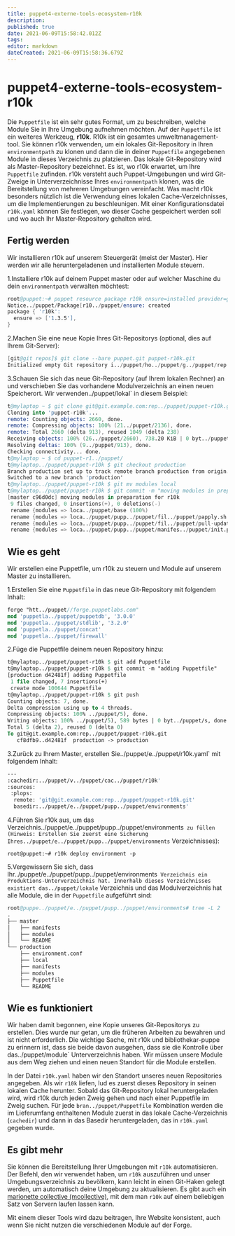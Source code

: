 ```yaml
---
title: puppet4-externe-tools-ecosystem-r10k
description: 
published: true
date: 2021-06-09T15:58:42.012Z
tags: 
editor: markdown
dateCreated: 2021-06-09T15:58:36.679Z
---
```


# puppet4-externe-tools-ecosystem-r10k

Die `Puppetfile` ist ein sehr gutes Format, um zu beschreiben, welche Module Sie in Ihre Umgebung aufnehmen möchten. Auf der `Puppetfile` ist ein weiteres Werkzeug, **r10k**. R10k ist ein gesamtes umweltmanagement-tool. Sie können r10k verwenden, um ein lokales Git-Repository in Ihren `environmentpath` zu klonen und dann die in deiner `Puppetfile` angegebenen Module in dieses Verzeichnis zu platzieren. Das lokale Git-Repository wird als Master-Repository bezeichnet. Es ist, wo r10k erwartet, um Ihre `Puppetfile` zu ​​finden. r10k versteht auch Puppet-Umgebungen und wird Git-Zweige in Unterverzeichnisse Ihres `environmentpath` klonen, was die Bereitstellung von mehreren Umgebungen vereinfacht. Was macht r10k besonders nützlich ist die Verwendung eines lokalen Cache-Verzeichnisses, um die Implementierungen zu beschleunigen. Mit einer Konfigurationsdatei `r10k.yaml` können Sie festlegen, wo dieser Cache gespeichert werden soll und wo auch Ihr Master-Repository gehalten wird.

## Fertig werden

Wir installieren r10k auf unserem Steuergerät (meist der Master). Hier werden wir alle heruntergeladenen und installierten Module steuern.

1.Installiere r10k auf deinem Puppet master oder auf welcher Maschine du dein `environmentpath` verwalten möchtest:

```s
root@puppet:~# puppet resource package r10k ensure=installed provider=gem
Notice../puppet/Package[r10../puppet/ensure: created
package { 'r10k':
  ensure => ['1.3.5'],
}
```

2.Machen Sie eine neue Kopie Ihres Git-Repositorys (optional, dies auf Ihrem Git-Server):

```s
[git@git repos]$ git clone --bare puppet.git puppet-r10k.git
Initialized empty Git repository i../puppet/ho../puppet/g../puppet/rep../puppet/puppet-r10k.g../puppet/
```

3.Schauen Sie sich das neue Git-Repository (auf Ihrem lokalen Rechner) an und verschieben Sie das vorhandene Modulverzeichnis an einen neuen Speicherort. Wir verwenden../puppet/lokal` in diesem Beispiel:

```s
t@mylaptop ~ $ git clone git@git.example.com:rep../puppet/puppet-r10k.git
Cloning into 'puppet-r10k'...
remote: Counting objects: 2660, done.
remote: Compressing objects: 100% (21../puppet/2136), done.
remote: Total 2660 (delta 913), reused 1049 (delta 238)
Receiving objects: 100% (26../puppet/2660), 738.20 KiB | 0 byt../puppet/s, done.
Resolving deltas: 100% (9../puppet/913), done.
Checking connectivity... done.
t@mylaptop ~ $ cd puppet-r1../puppet/
t@mylaptop../puppet/puppet-r10k $ git checkout production
Branch production set up to track remote branch production from origin.
Switched to a new branch 'production'
t@mylaptop../puppet/puppet-r10k $ git mv modules local
t@mylaptop../puppet/puppet-r10k $ git commit -m "moving modules in preparation for r10k"
[master c96d0dc] moving modules in preparation for r10k
 9 files changed, 0 insertions(+), 0 deletions(-)
 rename {modules => loca../puppet/base (100%)
 rename {modules => loca../puppet/pupp../puppet/fil../puppet/papply.sh (100%)
 rename {modules => loca../puppet/pupp../puppet/fil../puppet/pull-updates.sh (100%)
 rename {modules => loca../puppet/pupp../puppet/manifes../puppet/init.pp (100%)

```

## Wie es geht

Wir erstellen eine Puppetfile, um r10k zu steuern und Module auf unserem Master zu installieren.

1.Erstellen Sie eine `Puppetfile` in das neue Git-Repository mit folgendem Inhalt:

```pp
forge "htt../puppet//forge.puppetlabs.com"
mod 'puppetla../puppet/puppetdb', '3.0.0'
mod 'puppetla../puppet/stdlib', '3.2.0'
mod 'puppetla../puppet/concat'
mod 'puppetla../puppet/firewall'
```

2.Füge die Puppetfile deinem neuen Repository hinzu:

```pp
t@mylaptop../puppet/puppet-r10k $ git add Puppetfile
t@mylaptop../puppet/puppet-r10k $ git commit -m "adding Puppetfile"
[production d42481f] adding Puppetfile
 1 file changed, 7 insertions(+)
 create mode 100644 Puppetfile
t@mylaptop../puppet/puppet-r10k $ git push
Counting objects: 7, done.
Delta compression using up to 4 threads.
Compressing objects: 100% ../puppet/5), done.
Writing objects: 100% ../puppet/5), 589 bytes | 0 byt../puppet/s, done.
Total 5 (delta 2), reused 0 (delta 0)
To git@git.example.com:rep../puppet/puppet-r10k.git
   cf8dfb9..d42481f  production -> production
```

3.Zurück zu Ihrem Master, erstellen Sie../puppet/e../puppet/r10k.yaml` mit folgendem Inhalt:

```pp
---
:cachedir:../puppet/v../puppet/cac../puppet/r10k'
:sources:
 :plops:
  remote: 'git@git.example.com:rep../puppet/puppet-r10k.git'
  basedir:../puppet/e../puppet/pupp../puppet/environments'
```

4.Führen Sie r10k aus, um das Verzeichnis../puppet/e../puppet/pupp../puppet/environments` zu füllen (Hinweis: Erstellen Sie zuerst eine Sicherung Ihres../puppet/e../puppet/pupp../puppet/environments` Verzeichnisses):

`root@puppet:~# r10k deploy environment -p`

5.Vergewissern Sie sich, dass Ihr../puppet/e../puppet/pupp../puppet/environments` Verzeichnis ein Produktions-Unterverzeichnis hat. Innerhalb dieses Verzeichnisses existiert das../puppet/lokale` Verzeichnis und das Modulverzeichnis hat alle Module, die in der `Puppetfile` aufgeführt sind:

```s
root@puppe../puppet/e../puppet/pupp../puppet/environments# tree -L 2
.
├── master
│   ├── manifests
│   ├── modules
│   └── README
└── production
    ├── environment.conf
    ├── local
    ├── manifests
    ├── modules
    ├── Puppetfile
    └── README
```

## Wie es funktioniert

Wir haben damit begonnen, eine Kopie unseres Git-Repositorys zu erstellen. Dies wurde nur getan, um die früheren Arbeiten zu bewahren und ist nicht erforderlich. Die wichtige Sache, mit r10k und bibliothekar-puppe zu erinnern ist, dass sie beide davon ausgehen, dass sie die Kontrolle über das../puppet/module` Unterverzeichnis haben. Wir müssen unsere Module aus dem Weg ziehen und einen neuen Standort für die Module erstellen.

In der Datei `r10k.yaml` haben wir den Standort unseres neuen Repositories angegeben. Als wir `r10k` liefen, lud es zuerst dieses Repository in seinen lokalen Cache herunter. Sobald das Git-Repository lokal heruntergeladen wird, wird r10k durch jeden Zweig gehen und nach einer Puppetfile im Zweig suchen. Für jede
`bran../puppet/Puppetfile` Kombination werden die im Lieferumfang enthaltenen Module zuerst in das lokale Cache-Verzeichnis (`cachedir`) und dann in das Basedir heruntergeladen, das in `r10k.yaml` gegeben wurde.

## Es gibt mehr

Sie können die Bereitstellung Ihrer Umgebungen mit `r10k` automatisieren. Der Befehl, den wir verwendet haben, um `r10k` auszuführen und unser Umgebungsverzeichnis zu bevölkern, kann leicht in einen Git-Haken gelegt werden, um automatisch deine Umgebung zu aktualisieren. Es gibt auch ein [marionette collective (mcollective)](http../puppet//github.c../puppet/acidpri../puppet/r10k), mit dem man `r10k` auf einem beliebigen Satz von Servern laufen lassen kann.

Mit einem dieser Tools wird dazu beitragen, Ihre Website konsistent, auch wenn Sie nicht nutzen die verschiedenen Module auf der Forge.
